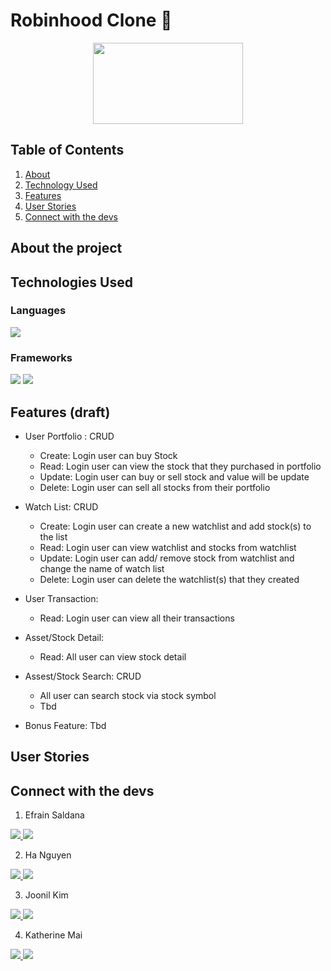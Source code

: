 # Robinhood Clone 🚀
<div align='center'>
 <image src="https://cdn.dribbble.com/users/1525393/screenshots/15425386/media/c11dce4f67e9d6620dbd6f047932c493.gif" width="240" height="130" >
</div>
 
## Table of Contents
1. [About](https://github.com/kmaikat/robinhood-clone/blob/main/wiki.md#about-the-project)
2. [Technology Used](https://github.com/kmaikat/robinhood-clone/blob/main/wiki.md#technologies-used)
3. [Features](https://github.com/kmaikat/robinhood-clone/blob/main/wiki.md#features)
4. [User Stories](https://github.com/kmaikat/robinhood-clone/blob/main/wiki.md#user-stories)
4. [Connect with the devs](https://github.com/kmaikat/robinhood-clone/blob/main/wiki.md#connect-with-the-devs)
 



## About the project
 
## Technologies Used
### Languages 
 <img src="https://img.shields.io/badge/Python-FFD43B?style=for-the-badge&logo=python&logoColor=blue](https://img.shields.io/badge/Python-FFD43B?style=for-the-badge&logo=python&logoColor=blue" />
 
### Frameworks 
 <img src="https://img.shields.io/badge/Docker-2CA5E0?style=for-the-badge&logo=docker&logoColor=white" /> <img src="https://img.shields.io/badge/Flask-000000?style=for-the-badge&logo=flask&logoColor=white" />
 

## Features (draft)
- User Portfolio : CRUD
    + Create: Login user can buy Stock
    + Read: Login user can view the stock that they purchased in portfolio
    + Update: Login user can buy or sell stock and value will be update
    + Delete: Login user can sell all stocks from their portfolio
- Watch List: CRUD
    + Create: Login user can create a new watchlist and add stock(s) to the list
    + Read: Login user can view watchlist and stocks from watchlist
    + Update: Login user can add/ remove stock from watchlist and change the name of watch list
    + Delete: Login user can delete the watchlist(s) that they created
- User Transaction:
    + Read: Login user can view all their transactions

- Asset/Stock Detail: 
    + Read: All user can view stock detail

- Assest/Stock Search: CRUD
    + All user can search stock via stock symbol
    + Tbd
- Bonus Feature:  Tbd
 
## User Stories

## Connect with the devs
 1. Efrain Saldana
 
 <a href="https://github.com/epsldn"><img src="https://img.shields.io/badge/GitHub-100000?style=for-the-badge&logo=github&logoColor=white" /> </a> <img src="https://img.shields.io/badge/LinkedIn-0077B5?style=for-the-badge&logo=linkedin&logoColor=white" />
 
 2. Ha Nguyen
 
 <a href="https://github.com/vietha3110" > <img src="https://img.shields.io/badge/GitHub-100000?style=for-the-badge&logo=github&logoColor=white" /> </a> <img src="https://img.shields.io/badge/LinkedIn-0077B5?style=for-the-badge&logo=linkedin&logoColor=white" />
 
 3. Joonil Kim
 
 <a  href="https://github.com/hydralisk1"><img src="https://img.shields.io/badge/GitHub-100000?style=for-the-badge&logo=github&logoColor=white" /> </a> <img src="https://img.shields.io/badge/LinkedIn-0077B5?style=for-the-badge&logo=linkedin&logoColor=white" />
 
 4. Katherine Mai
 
 <a  href="https://github.com/kmaikat"><img src="https://img.shields.io/badge/GitHub-100000?style=for-the-badge&logo=github&logoColor=white" /> </a> <a href="https://www.linkedin.com/in/kpmai20"> <img src="https://img.shields.io/badge/LinkedIn-0077B5?style=for-the-badge&logo=linkedin&logoColor=white" /> </a>
